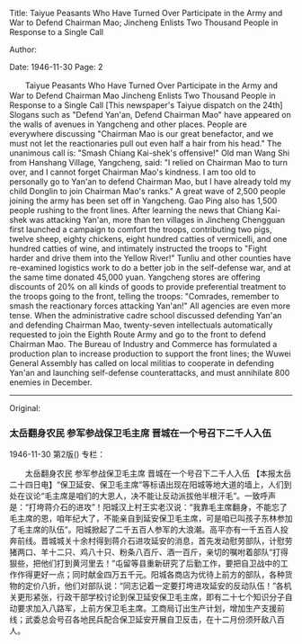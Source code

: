 Title: Taiyue Peasants Who Have Turned Over Participate in the Army and War to Defend Chairman Mao; Jincheng Enlists Two Thousand People in Response to a Single Call

Author:

Date: 1946-11-30
Page: 2

　　Taiyue Peasants Who Have Turned Over
    Participate in the Army and War to Defend Chairman Mao
    Jincheng Enlists Two Thousand People in Response to a Single Call
    [This newspaper's Taiyue dispatch on the 24th] Slogans such as "Defend Yan'an, Defend Chairman Mao" have appeared on the walls of avenues in Yangcheng and other places. People are everywhere discussing "Chairman Mao is our great benefactor, and we must not let the reactionaries pull out even half a hair from his head." The unanimous call is: "Smash Chiang Kai-shek's offensive!" Old man Wang Shi from Hanshang Village, Yangcheng, said: "I relied on Chairman Mao to turn over, and I cannot forget Chairman Mao's kindness. I am too old to personally go to Yan'an to defend Chairman Mao, but I have already told my child Donglin to join Chairman Mao's ranks." A great wave of 2,500 people joining the army has been set off in Yangcheng. Gao Ping also has 1,500 people rushing to the front lines. After learning the news that Chiang Kai-shek was attacking Yan'an, more than ten villages in Jincheng Chengguan first launched a campaign to comfort the troops, contributing two pigs, twelve sheep, eighty chickens, eight hundred catties of vermicelli, and one hundred catties of wine, and intimately instructed the troops to "Fight harder and drive them into the Yellow River!" Tunliu and other counties have re-examined logistics work to do a better job in the self-defense war, and at the same time donated 45,000 yuan. Yangcheng stores are offering discounts of 20% on all kinds of goods to provide preferential treatment to the troops going to the front, telling the troops: "Comrades, remember to smash the reactionary forces attacking Yan'an!" All agencies are even more tense. When the administrative cadre school discussed defending Yan'an and defending Chairman Mao, twenty-seven intellectuals automatically requested to join the Eighth Route Army and go to the front to defend Chairman Mao. The Bureau of Industry and Commerce has formulated a production plan to increase production to support the front lines; the Wuwei General Assembly has called on local militias to cooperate in defending Yan'an and launching self-defense counterattacks, and must annihilate 800 enemies in December.



<hr /> 

Original: 


### 太岳翻身农民  参军参战保卫毛主席  晋城在一个号召下二千人入伍

1946-11-30
第2版()
专栏：

　　太岳翻身农民
    参军参战保卫毛主席
    晋城在一个号召下二千人入伍
    【本报太岳二十四日电】“保卫延安、保卫毛主席”等标语出现在阳城等地大道的墙上，人们到处在议论“毛主席是咱们的大恩人，决不能让反动派拔他半根汗毛”。一致呼声是：“打垮蒋介石的进攻”！阳城汉上村王实老汉说：“我靠毛主席翻身，不能忘了毛主席的恩，咱年纪大了，不能亲自到延安保卫毛主席，可是咱已叫孩子东林参加了毛主席的队伍”。阳城掀起了二千五百人参军的大浪潮。高平亦有一千五百人投奔前线。晋城城关十余村得到蒋介石进攻延安的消息，首先发动慰劳部队，计慰劳猪两口、羊十二只、鸡八十只、粉条八百斤、酒一百斤，亲切的嘱咐着部队“打得狠些，把他们打到黄河里去！”屯留等县重新研究了后勤工作，要把自卫战中的工作作得更好一点；同时献金四万五千元。阳城各商店为优待上前方的部队，各种货物的定价八折，他们对部队说：“同志记着一定要打垮进攻延安的反动队伍！”各机关更形紧张，行政干部学校讨论到保卫延安保卫毛主席，即有二十七个知识分子自动要求加入八路军，上前方保卫毛主席。工商局订出生产计划，增加生产支援前线；武委总会号召各地民兵配合保卫延安开展自卫反击，在十二月份须歼敌八百人。
